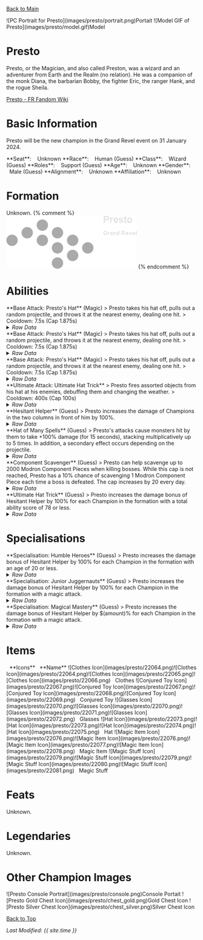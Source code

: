 [Back to Main](index.md)

<span class="championPortraitsRow">
    <span class="championPortraitsImage">
        ![PC Portrait for Presto](images/presto/portrait.png)Portait
    </span>
    <span class="championPortraitsImage">
        ![Model GIF of Presto](images/presto/model.gif)Model
    </span>
</span>

# Presto

Presto, or the Magician, and also called Preston, was a wizard and an adventurer from Earth and the Realm (no relation). He was a companion of the monk Diana, the barbarian Bobby, the fighter Eric, the ranger Hank, and the rogue Sheila.

[Presto - FR Fandom Wiki](https://forgottenrealms.fandom.com/wiki/Presto)

# Basic Information

Presto will be the new champion in the Grand Revel event on 31 January 2024.

<span class="champStatsTableColumn">
    <span class="champStatsTableRow">
        <span class="champStatsTableInfoHeader">
            <span style="margin-right:4px;">**Seat**:</span>
        </span>
        <span class="champStatsTableInfoSmall">
            <span style="margin-left:8px;">Unknown</span>
        </span>
    </span>
    <span class="champStatsTableRow">
        <span class="champStatsTableInfoHeader">
            <span style="margin-right:4px;">**Race**:</span>
        </span>
        <span class="champStatsTableInfoSmall">
            <span style="margin-left:8px;">Human (Guess)</span>
        </span>
    </span>
    <span class="champStatsTableRow">
        <span class="champStatsTableInfoHeader">
            <span style="margin-right:4px;">**Class**:</span>
        </span>
        <span class="champStatsTableInfoSmall">
            <span style="margin-left:8px;">Wizard (Guess)</span>
        </span>
    </span>
    <span class="champStatsTableRow">
        <span class="champStatsTableInfoHeader">
            <span style="margin-right:4px;">**Roles**:</span>
        </span>
        <span class="champStatsTableInfoSmall">
            <span style="margin-left:8px;">Support (Guess)</span>
        </span>
    </span>
    <span class="champStatsTableRow">
        <span class="champStatsTableInfoHeader">
            <span style="margin-right:4px;">**Age**:</span>
        </span>
        <span class="champStatsTableInfoSmall">
            <span style="margin-left:8px;">Unknown</span>
        </span>
    </span>
    <span class="champStatsTableRow">
        <span class="champStatsTableInfoHeader">
            <span style="margin-right:4px;">**Gender**:</span>
        </span>
        <span class="champStatsTableInfoSmall">
            <span style="margin-left:8px;">Male (Guess)</span>
        </span>
    </span>
    <span class="champStatsTableRow">
        <span class="champStatsTableInfoHeader">
            <span style="margin-right:4px;">**Alignment**:</span>
        </span>
        <span class="champStatsTableInfoSmall">
            <span style="margin-left:8px;">Unknown</span>
        </span>
    </span>
    <span class="champStatsTableRow">
        <span class="champStatsTableInfoHeader">
            <span style="margin-right:4px;">**Affiliation**:</span>
        </span>
        <span class="champStatsTableInfoSmall">
            <span style="margin-left:8px;">Unknown</span>
        </span>
    </span>
</span>

# Formation

Unknown.
{% comment %}
<span class="formationBorder">
    ![Formation Layout](images/presto/formation.png)
</span>
{% endcomment %}

# Abilities

<div markdown="1" class="abilityBorder"><div markdown="1" class="abilityBorderInner">
**Base Attack: Presto's Hat** (Magic)
> Presto takes his hat off, pulls out a random projectile, and throws it at the nearest enemy, dealing one hit.  
> Cooldown: 7.5s (Cap 1.875s)
<details><summary><em>Raw Data</em></summary>
<p>
<pre>
{
    "id": 723,
    "name": "Presto's Hat",
    "description": "Presto takes his hat off, pulls out a random projectile, and throws it at the nearest enemy, dealing one hit.",
    "long_description": "",
    "graphic_id": 0,
    "target": "random",
    "num_targets": 1,
    "aoe_radius": 0,
    "damage_modifier": 1,
    "cooldown": 7.5,
    "animations": [
        {
            "type": "ranged_attack",
            "projectile": "pd_generic_projectile",
            "shoot_frame": 20,
            "shoot_sound": 149,
            "hit_sound": 133,
            "projectile_details": {
                "hash": "506536f125912899f3ee905bda3e8b02",
                "projectile_speed": 1250,
                "projectile_graphic_id": 22060,
                "percent_height_offset": 10,
                "rotation_speed": 100
            },
            "change_attack": {
                "attack_ids": [
                    723,
                    724,
                    725
                ]
            }
        }
    ],
    "tags": [
        "ranged"
    ],
    "damage_types": [
        "magic"
    ]
}
</pre>
</p>
</details>
</div></div>
<div markdown="1" class="abilityBorder"><div markdown="1" class="abilityBorderInner">
**Base Attack: Presto's Hat** (Magic)
> Presto takes his hat off, pulls out a random projectile, and throws it at the nearest enemy, dealing one hit.  
> Cooldown: 7.5s (Cap 1.875s)
<details><summary><em>Raw Data</em></summary>
<p>
<pre>
{
    "id": 724,
    "name": "Presto's Hat",
    "description": "Presto takes his hat off, pulls out a random projectile, and throws it at the nearest enemy, dealing one hit.",
    "long_description": "",
    "graphic_id": 0,
    "target": "random",
    "num_targets": 1,
    "aoe_radius": 0,
    "damage_modifier": 1,
    "cooldown": 7.5,
    "animations": [
        {
            "type": "ranged_attack",
            "projectile": "pd_generic_projectile",
            "shoot_frame": 20,
            "shoot_sound": 149,
            "hit_sound": 133,
            "projectile_details": {
                "hash": "da28f8663d38cd1dd79099dcff2af789",
                "projectile_speed": 1250,
                "projectile_graphic_id": 22062,
                "percent_height_offset": -5
            },
            "change_attack": {
                "attack_ids": [
                    723,
                    724,
                    725
                ]
            }
        }
    ],
    "tags": [
        "ranged"
    ],
    "damage_types": [
        "magic"
    ]
}
</pre>
</p>
</details>
</div></div>
<div markdown="1" class="abilityBorder"><div markdown="1" class="abilityBorderInner">
**Base Attack: Presto's Hat** (Magic)
> Presto takes his hat off, pulls out a random projectile, and throws it at the nearest enemy, dealing one hit.  
> Cooldown: 7.5s (Cap 1.875s)
<details><summary><em>Raw Data</em></summary>
<p>
<pre>
{
    "id": 725,
    "name": "Presto's Hat",
    "description": "Presto takes his hat off, pulls out a random projectile, and throws it at the nearest enemy, dealing one hit.",
    "long_description": "",
    "graphic_id": 0,
    "target": "random",
    "num_targets": 1,
    "aoe_radius": 0,
    "damage_modifier": 1,
    "cooldown": 7.5,
    "animations": [
        {
            "type": "ranged_attack",
            "projectile": "pd_generic_projectile",
            "shoot_frame": 20,
            "shoot_sound": 149,
            "hit_sound": 133,
            "projectile_details": {
                "hash": "f5c28dff14660a99747464d9098133fc",
                "projectile_speed": 1400,
                "projectile_graphic_id": 22061,
                "percent_height_offset": 5
            },
            "change_attack": {
                "attack_ids": [
                    723,
                    724,
                    725
                ]
            }
        }
    ],
    "tags": [
        "ranged"
    ],
    "damage_types": [
        "magic"
    ]
}
</pre>
</p>
</details>
</div></div>

<div markdown="1" class="abilityBorder"><div markdown="1" class="abilityBorderInner">
**Ultimate Attack: Ultimate Hat Trick**
> Presto fires assorted objects from his hat at his enemies, debuffing them and changing the weather.  
> Cooldown: 400s (Cap 100s)
<details><summary><em>Raw Data</em></summary>
<p>
<pre>
{
    "id": 726,
    "name": "Ultimate Hat Trick",
    "description": "Presto fires assorted objects from his hat at his enemies.",
    "long_description": "Presto fires assorted objects from his hat at his enemies, debuffing them and changing the weather.",
    "graphic_id": 22107,
    "target": "random",
    "num_targets": 1,
    "aoe_radius": 0,
    "damage_modifier": 1,
    "cooldown": 400,
    "animations": [
        {
            "type": "presto_ultimate",
            "snowball_data": {
                "slow_effect": {
                    "effect_string": "monster_speed_reduce,50",
                    "for_time": "10"
                },
                "snow_effect": {
                    "effect_string": "change_weather",
                    "weather": "snowing_only"
                }
            },
            "firework_data": {
                "stun_effect": {
                    "effect_string": "monster_stun,5"
                },
                "fog_effect": {
                    "effect_string": "change_weather",
                    "weather": "fog"
                }
            },
            "tornado_data": {
                "knockback_effect": {
                    "effect_string": "push_back_monster,25"
                },
                "rain_effect": {
                    "effect_string": "change_weather",
                    "weather": "rain"
                }
            }
        }
    ],
    "tags": [
        "ranged",
        "ultimate"
    ],
    "damage_types": [
        "magic"
    ]
}
</pre>
</p>
</details>
</div></div>

<div markdown="1" class="abilityBorder"><div markdown="1" class="abilityBorderInner">
**Hesitant Helper** (Guess)
> Presto increases the damage of Champions in the two columns in front of him by 100%.
<details><summary><em>Raw Data</em></summary>
<p>
<pre>
{
    "id": 1836,
    "flavour_text": "",
    "description": {
        "desc": "$source increases the damage of Champions in the two columns in front of him by $(amount)%"
    },
    "effect_keys": [
        {
            "effect_string": "hero_dps_multiplier_mult,100",
            "targets": [
                "next_two_col"
            ]
        }
    ],
    "requirements": "",
    "graphic_id": 0,
    "properties": {
        "is_formation_ability": true
    }
}
</pre>
</p>
</details>
</div></div>

<div markdown="1" class="abilityBorder"><div markdown="1" class="abilityBorderInner">
**Hat of Many Spells** (Guess)
> Presto's attacks cause monsters hit by them to take +100% damage (for 15 seconds), stacking multiplicatively up to 5 times. In addition, a secondary effect occurs depending on the projectile.
<details><summary><em>Raw Data</em></summary>
<p>
<pre>
{
    "id": 1837,
    "flavour_text": "",
    "description": {
        "desc": "Presto's attacks cause monsters hit by them to take +$(debuff_base_amount___4)% damage (for 15 seconds), stacking multiplicatively up to 5 times. In addition, a secondary effect occurs depending on the projectile."
    },
    "effect_keys": [
        {
            "effect_string": "presto_hat_of_many_spells",
            "debuff_before_damage": true,
            "slow_amount": 50,
            "debuff_duration": 5,
            "debuffing_attack_ids": [
                723
            ],
            "debuff_effects": [
                {
                    "effect_string": "monster_speed_reduce,$slow_amount",
                    "for_time": "$debuff_duration"
                }
            ]
        },
        {
            "effect_string": "presto_hat_of_many_spells",
            "debuff_before_damage": true,
            "knockback_amount": 15,
            "debuffing_attack_ids": [
                724
            ],
            "debuff_effects": [
                {
                    "effect_string": "push_back_monster,$knockback_amount"
                }
            ]
        },
        {
            "effect_string": "presto_hat_of_many_spells",
            "debuff_before_damage": true,
            "stun_duration": 5,
            "debuffing_attack_ids": [
                725
            ],
            "debuff_effects": [
                {
                    "effect_string": "monster_stun,$stun_duration"
                }
            ]
        },
        {
            "effect_string": "presto_hat_of_many_spells",
            "debuff_before_damage": true,
            "debuff_base_amount": 100,
            "debuff_max_stacks": 5,
            "debuffing_attack_ids": [
                723,
                724,
                725
            ],
            "debuff_effects": [
                {
                    "effect_string": "increase_monster_damage,$debuff_base_amount",
                    "active_graphic_id": 22161,
                    "active_graphic_y": -120,
                    "use_stack_as_frame": true,
                    "stack_as_frame_offset": -1,
                    "overlay_play_mode": "stopped",
                    "bottom": false,
                    "stacks_on_reapply": true,
                    "manual_stacking": true,
                    "max_stacks": "$debuff_max_stacks",
                    "stacks_multiply": true,
                    "use_collection_source": true,
                    "stack_across_effects": false
                }
            ]
        }
    ],
    "requirements": "",
    "graphic_id": 0,
    "properties": {
        "is_formation_ability": true,
        "owner_use_outgoing_description": true,
        "indexed_effect_properties": true,
        "per_effect_index_bonuses": true,
        "default_bonus_index": 0
    }
}
</pre>
</p>
</details>
</div></div>

<div markdown="1" class="abilityBorder"><div markdown="1" class="abilityBorderInner">
**Component Scavenger** (Guess)
> Presto can help scavenge up to 2000 Modron Component Pieces when killing bosses. While this cap is not reached, Presto has a 10% chance of scavenging 1 Modron Component Piece each time a boss is defeated. The cap increases by 20 every day.
<details><summary><em>Raw Data</em></summary>
<p>
<pre>
{
    "id": 1838,
    "flavour_text": "",
    "description": {
        "desc": "Presto can help scavenge up to $presto_component_scavenger_max Modron Component Pieces when killing bosses. While this cap is not reached, Presto has a 10% chance of scavenging 1 Modron Component Piece each time a boss is defeated. The cap increases by 20 every day.^^$presto_component_scavenger_description"
    },
    "effect_keys": [
        {
            "effect_string": "presto_component_scavenger",
            "default_component_max": 2000,
            "off_when_benched": true
        }
    ],
    "requirements": "",
    "graphic_id": 0,
    "properties": {
        "is_formation_ability": true,
        "formation_circle_icon": false,
        "show_owner_incoming": false
    }
}
</pre>
</p>
</details>
</div></div>

<div markdown="1" class="abilityBorder"><div markdown="1" class="abilityBorderInner">
**Ultimate Hat Trick** (Guess)
> Presto increases the damage bonus of Hesitant Helper by 100% for each Champion in the formation with a total ability score of 78 or less.
<details><summary><em>Raw Data</em></summary>
<p>
<pre>
{
    "id": 1839,
    "flavour_text": "",
    "description": {
        "desc": "$source increases the damage bonus of Hesitant Helper by $(amount)% for each Champion in the formation with a total ability score of 78 or less."
    },
    "effect_keys": [
        {
            "effect_string": "buff_upgrade,100,13762",
            "show_bonus": true,
            "amount_func": "mult",
            "stack_func": "per_crusader",
            "target_filters": [
                {
                    "type": "stat",
                    "stat": "total_ability_score",
                    "comparison": "<=",
                    "value": 78
                }
            ],
            "stack_title": "Humble Champions",
            "amount_updated_listeners": [
                "feat_changed",
                "slot_changed"
            ]
        }
    ],
    "requirements": "",
    "graphic_id": 0,
    "properties": {
        "is_formation_ability": true
    }
}
</pre>
</p>
</details>
</div></div>

# Specialisations

<div markdown="1" class="abilityBorder"><div markdown="1" class="abilityBorderInner">
**Specialisation: Humble Heroes** (Guess)
> Presto increases the damage bonus of Hesitant Helper by 100% for each Champion in the formation with an age of 20 or less.
<details><summary><em>Raw Data</em></summary>
<p>
<pre>
{
    "id": 1840,
    "flavour_text": "",
    "description": {
        "desc": "$source increases the damage bonus of Hesitant Helper by $(amount)% for each Champion in the formation with an age of 20 or less."
    },
    "effect_keys": [
        {
            "effect_string": "buff_upgrade,100,13762",
            "show_bonus": true,
            "amount_func": "mult",
            "stack_func": "per_crusader",
            "target_filters": [
                {
                    "type": "stat_score",
                    "stat": "age",
                    "check": "<=",
                    "value": 20
                },
                {
                    "type": "stat_score",
                    "stat": "age",
                    "check": ">=",
                    "value": 0
                }
            ],
            "stack_title": "Young Champions",
            "amount_updated_listeners": [
                "slot_changed",
                "feat_changed"
            ]
        }
    ],
    "requirements": "",
    "graphic_id": 0,
    "properties": {
        "is_formation_ability": true
    }
}
</pre>
</p>
</details>
</div></div>

<div markdown="1" class="abilityBorder"><div markdown="1" class="abilityBorderInner">
**Specialisation: Junior Juggernauts** (Guess)
> Presto increases the damage bonus of Hesitant Helper by 100% for each Champion in the formation with a magic attack.
<details><summary><em>Raw Data</em></summary>
<p>
<pre>
{
    "id": 1841,
    "flavour_text": "",
    "description": {
        "desc": "$source increases the damage bonus of Hesitant Helper by $(amount)% for each Champion in the formation with a magic attack."
    },
    "effect_keys": [
        {
            "effect_string": "buff_upgrade,100,13762",
            "show_bonus": true,
            "amount_func": "mult",
            "stack_func": "per_crusader",
            "target_filters": [
                {
                    "type": "attack_type",
                    "attack": "magic"
                }
            ],
            "stack_title": "Magic Champions",
            "amount_updated_listeners": [
                "attack_changed",
                "slot_changed"
            ]
        }
    ],
    "requirements": "",
    "graphic_id": 0,
    "properties": {
        "is_formation_ability": true
    }
}
</pre>
</p>
</details>
</div></div>

<div markdown="1" class="abilityBorder"><div markdown="1" class="abilityBorderInner">
**Specialisation: Magical Mastery** (Guess)
> Presto increases the damage bonus of Hesitant Helper by $(amount)% for each Champion in the formation with a magic attack.
<details><summary><em>Raw Data</em></summary>
<p>
<pre>
{
    "id": 1842,
    "flavour_text": "",
    "description": {
        "desc": "$source increases the damage bonus of Hesitant Helper by $(amount)% for each Champion in the formation with a magic attack."
    },
    "effect_keys": [
        {
            "effect_string": "change_base_attack,724",
            "apply_to_hero": true
        }
    ],
    "requirements": "",
    "graphic_id": 0,
    "properties": []
}
</pre>
</p>
</details>
</div></div>

# Items

<span class="itemTableColumn">
    <span class="itemTableRowHeader">
        <span class="itemTableIcon" style="align-items:center;">
            <span style="margin-left:8px;">**Icons**</span>
        </span>
        <span class="itemTableNameSmall">
            <span style="margin-left: 8px;">**Name**</span>
        </span>
    </span>
    <span class="itemTableRow">
        <span class="itemTableIcon" style="align-items:center;">
            <span class="itemTableIcon1">![Clothes Icon](images/presto/22064.png)</span><span class="itemTableIcon2">![Clothes Icon](images/presto/22064.png)</span><span class="itemTableIcon3">![Clothes Icon](images/presto/22065.png)</span><span class="itemTableIcon4">![Clothes Icon](images/presto/22066.png)</span>
        </span>
        <span class="itemTableNameSmall">
            <span style="margin-left: 8px;">Clothes</span>
        </span>
    </span>
    <span class="itemTableRow">
        <span class="itemTableIcon" style="align-items:center;">
            <span class="itemTableIcon1">![Conjured Toy Icon](images/presto/22067.png)</span><span class="itemTableIcon2">![Conjured Toy Icon](images/presto/22067.png)</span><span class="itemTableIcon3">![Conjured Toy Icon](images/presto/22068.png)</span><span class="itemTableIcon4">![Conjured Toy Icon](images/presto/22069.png)</span>
        </span>
        <span class="itemTableNameSmall">
            <span style="margin-left: 8px;">Conjured Toy</span>
        </span>
    </span>
    <span class="itemTableRow">
        <span class="itemTableIcon" style="align-items:center;">
            <span class="itemTableIcon1">![Glasses Icon](images/presto/22070.png)</span><span class="itemTableIcon2">![Glasses Icon](images/presto/22070.png)</span><span class="itemTableIcon3">![Glasses Icon](images/presto/22071.png)</span><span class="itemTableIcon4">![Glasses Icon](images/presto/22072.png)</span>
        </span>
        <span class="itemTableNameSmall">
            <span style="margin-left: 8px;">Glasses</span>
        </span>
    </span>
    <span class="itemTableRow">
        <span class="itemTableIcon" style="align-items:center;">
            <span class="itemTableIcon1">![Hat Icon](images/presto/22073.png)</span><span class="itemTableIcon2">![Hat Icon](images/presto/22073.png)</span><span class="itemTableIcon3">![Hat Icon](images/presto/22074.png)</span><span class="itemTableIcon4">![Hat Icon](images/presto/22075.png)</span>
        </span>
        <span class="itemTableNameSmall">
            <span style="margin-left: 8px;">Hat</span>
        </span>
    </span>
    <span class="itemTableRow">
        <span class="itemTableIcon" style="align-items:center;">
            <span class="itemTableIcon1">![Magic Item Icon](images/presto/22076.png)</span><span class="itemTableIcon2">![Magic Item Icon](images/presto/22076.png)</span><span class="itemTableIcon3">![Magic Item Icon](images/presto/22077.png)</span><span class="itemTableIcon4">![Magic Item Icon](images/presto/22078.png)</span>
        </span>
        <span class="itemTableNameSmall">
            <span style="margin-left: 8px;">Magic Item</span>
        </span>
    </span>
    <span class="itemTableRow">
        <span class="itemTableIcon" style="align-items:center;">
            <span class="itemTableIcon1">![Magic Stuff Icon](images/presto/22079.png)</span><span class="itemTableIcon2">![Magic Stuff Icon](images/presto/22079.png)</span><span class="itemTableIcon3">![Magic Stuff Icon](images/presto/22080.png)</span><span class="itemTableIcon4">![Magic Stuff Icon](images/presto/22081.png)</span>
        </span>
        <span class="itemTableNameSmall">
            <span style="margin-left: 8px;">Magic Stuff</span>
        </span>
    </span>
</span>

# Feats

Unknown.

# Legendaries

Unknown.

# Other Champion Images

<span class="championImagesColumn">
    <span class="championImagesRow">
        <span class="championImagesPortrait">
            ![Presto Console Portrait](images/presto/console.png)Console Portait
        </span>
    </span>
    <span class="championImagesRow">
        <span class="championImagesChests">
            ![Presto Gold Chest Icon](images/presto/chest_gold.png)Gold Chest Icon
        </span>
        <span class="championImagesChests">
            ![Presto Silver Chest Icon](images/presto/chest_silver.png)Silver Chest Icon
        </span>
    </span>
</span>

[Back to Top](#top)

*Last Modified: {{ site.time }}*